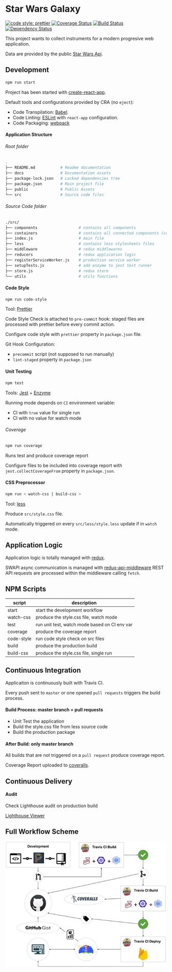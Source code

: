 # Star Wars Galaxy

[![code style: prettier](https://img.shields.io/badge/code_style-prettier-ff69b4.svg?style=flat-square)](https://github.com/prettier/prettier)
[![Coverage Status](https://coveralls.io/repos/github/civa86/star-wars-galaxy/badge.svg?branch=master)](https://coveralls.io/github/civa86/star-wars-galaxy?branch=master)
[![Build Status](https://travis-ci.org/civa86/star-wars-galaxy.svg?branch=master)](https://travis-ci.org/civa86/star-wars-galaxy)
[![Dependency Status](https://david-dm.org/civa86/star-wars-galaxy.svg)](https://david-dm.org/civa86/star-wars-galaxy)

This project wants to collect instruments for a modern progresive web application.

Data are provided by the public [Star Wars Api](https://swapi.co/).

## Development

```bash
npm run start
```

Project has been started with [create-react-app](https://github.com/facebook/create-react-app).

Default tools and configurations provided by CRA (no `eject`):

* Code Transpilation: [Babel](https://babeljs.io/).
* Code Linting: [ESLint](https://eslint.org/) with `react-app` configuration.
* Code Packaging: [webpack](https://webpack.js.org/)

#### Application Structure

###### Root folder

```bash
.
├── README.md           # Readme documentation
├── docs                # Documentation assets
├── package-lock.json   # Locked dependencies tree
├── package.json        # Main project file
├── public              # Public Assets
└── src                 # Source code files
```

###### Source Code folder

```bash
./src/
├── components                  # contains all components
├── containers                  # contains all connected components (containers)
├── index.js                    # main file
├── less                        # contains less stylesheets files
├── middleware                  # redux middlewares
├── reducers                    # redux application logic
├── registerServiceWorker.js    # production service worker
├── setupTests.js               # add enzyme to jest test runner
├── store.js                    # redux store
└── utils                       # utils functions
```

#### Code Style

```bash
npm run code-style
```

Tool: [Prettier](https://prettier.io/)

Code Style Check is attached to `pre-commit` hook: staged files are processed with prettier before every commit action.

Configure code style with `prettier` property in `package.json` file.

Git Hook Configuration:

* `precommit` script (not supposed to run manually)
* `lint-staged` property in `package.json`

#### Unit Testing

```bash
npm test
```

Tools: [Jest](https://facebook.github.io/jest/) + [Enzyme](http://airbnb.io/enzyme/)

Running mode depends on `CI` environment variable:

* CI with `true` value for single run
* CI with no value for watch mode

###### Coverage

```bash
npm run coverage
```

Runs test and produce coverage report

Configure files to be included into coverage report with `jest.collectCoverageFrom` property in `package.json`.

#### CSS Preprocessor

```bash
npm run < watch-css | build-css >
```

Tool: [less](http://lesscss.org/)

Produce `src/style.css` file.

Automatically triggered on every `src/less/style.less` update if in `watch` mode.

## Application Logic

Application logic is totally managed with [redux](https://redux.js.org/).

SWAPI async communication is managed with [redux-api-middleware](https://www.npmjs.com/package/redux-api-middleware)
REST API requests are processed within the middleware calling `fetch`.

## NPM Scripts

| script     | description                                   |
| ---------- | --------------------------------------------- |
| start      | start the development workflow                |
| watch-css  | produce the style.css file, watch mode        |
| test       | run unit test, watch mode based on CI env var |
| coverage   | produce the coverage report                   |
| code-style | run code style check on src files             |
| build      | produce the production build                  |
| build-css  | produce the style.css file, single run        |

## Continuous Integration

Applicaiton is continuously built with Travis CI.

Every push sent to `master` or one opened `pull requests` triggers the build process.

#### Build Process: master branch + pull requests

* Unit Test the application
* Build the style.css file from less source code
* Build the production package

#### After Build: only master branch

All builds that are not triggered on a `pull request` produce coverage report.

Coverage Report uploaded to [coveralls](https://coveralls.io/).

## Continuous Delivery

#### Audit

Check Lighthouse audit on production build

[Lighthouse Viewer](https://googlechrome.github.io/lighthouse/viewer/?gist=f01219ac55a43bb2d52657f959a98acc)

## Full Workflow Scheme

![workflow](docs/img/workflow.jpg 'CI + CD Workflow')
